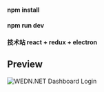 #### npm install
#### npm run dev

#### 技术站 react + redux + electron

## Preview

![WEDN.NET Dashboard Login](http://jhmcimg.weinongtech.com/1544258656812/159781/react-chat-web-preview1.png)

